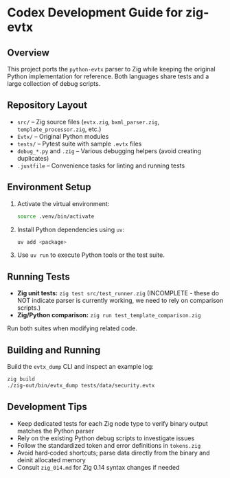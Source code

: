 # Codex Development Guide for zig-evtx

## Overview
This project ports the `python-evtx` parser to Zig while keeping the original
Python implementation for reference.  Both languages share tests and a large
collection of debug scripts.

## Repository Layout
- `src/` – Zig source files (`evtx.zig`, `bxml_parser.zig`, `template_processor.zig`, etc.)
- `Evtx/` – Original Python modules
- `tests/` – Pytest suite with sample `.evtx` files
- `debug_*.py` and `.zig` – Various debugging helpers (avoid creating duplicates)
- `.justfile` – Convenience tasks for linting and running tests

## Environment Setup
1. Activate the virtual environment:
   ```bash
   source .venv/bin/activate
   ```
2. Install Python dependencies using `uv`:
   ```bash
   uv add <package>
   ```
3. Use `uv run` to execute Python tools or the test suite.

## Running Tests
- **Zig unit tests:** `zig test src/test_runner.zig` (INCOMPLETE - these do NOT indicate parser is currently working, we need to rely on comparison scripts.)
- **Zig/Python comparison:** `zig run test_template_comparison.zig`

Run both suites when modifying related code.

## Building and Running
Build the `evtx_dump` CLI and inspect an example log:
```bash
zig build
./zig-out/bin/evtx_dump tests/data/security.evtx
```

## Development Tips
- Keep dedicated tests for each Zig node type to verify binary output matches the Python parser
- Rely on the existing Python debug scripts to investigate issues
- Follow the standardized token and error definitions in `tokens.zig`
- Avoid hard‑coded shortcuts; parse data directly from the binary and deinit allocated memory
- Consult `zig_014.md` for Zig 0.14 syntax changes if needed

